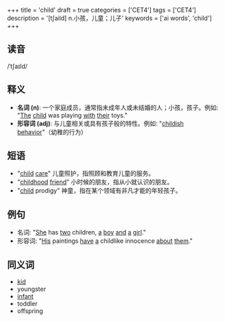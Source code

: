 +++
title = 'child'
draft = true
categories = ['CET4']
tags = ['CET4']
description = '[t∫aild] n.小孩，儿童；儿子'
keywords = ['ai words', 'child']
+++

## 读音
/ˈtʃaɪld/

## 释义
- **名词 (n)**: 一个家庭成员，通常指未成年人或未结婚的人；小孩，孩子。例如: "[The](/zh/post/the/) [child](/zh/post/child/) was playing [with](/zh/post/with/) [their](/zh/post/their/) toys."
- **形容词 (adj)**: 与儿童相关或具有孩子般的特性。例如: "[childish](/zh/post/childish/) [behavior](/zh/post/behavior/)"（幼稚的行为）

## 短语
- "[child](/zh/post/child/) [care](/zh/post/care/)" 儿童照护，指照顾和教育儿童的服务。
- "[childhood](/zh/post/childhood/) [friend](/zh/post/friend/)" 小时候的朋友，指从小就认识的朋友。
- "[child](/zh/post/child/) prodigy" 神童，指在某个领域有非凡才能的年轻孩子。

## 例句
- 名词: "[She](/zh/post/she/) has [two](/zh/post/two/) children, [a](/zh/post/a/) [boy](/zh/post/boy/) [and](/zh/post/and/) [a](/zh/post/a/) [girl](/zh/post/girl/)."
- 形容词: "[His](/zh/post/his/) paintings [have](/zh/post/have/) [a](/zh/post/a/) childlike innocence [about](/zh/post/about/) [them](/zh/post/them/)."

## 同义词
- [kid](/zh/post/kid/)
- youngster
- [infant](/zh/post/infant/)
- toddler
- offspring
